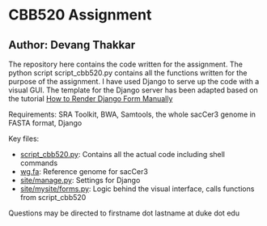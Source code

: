 # CBB520 Assignment
## Author: Devang Thakkar

The repository here contains the code written for the assignment. The python script script_cbb520.py contains all the functions written for the purpose of the assignment. I have used Django to serve up the code with a visual GUI. The template for the Django server has been adapted based on  the tutorial [How to Render Django Form Manually](https://simpleisbetterthancomplex.com/article/2017/08/19/how-to-render-django-form-manually.html)

Requirements: SRA Toolkit, BWA, Samtools, the whole sacCer3 genome in FASTA format, Django

Key files:
 - [script_cbb520.py](https://github.com/DevangThakkar/Calling_SNPs_Indels/blob/master/script_cbb50.py): Contains all the actual code including shell commands
 - [wg.fa](https://github.com/DevangThakkar/Calling_SNPs_Indels/blob/master/wg.fa): Reference genome for sacCer3
 - [site/manage.py](https://github.com/DevangThakkar/Calling_SNPs_Indels/blob/master/site/manage.py): Settings for Django
 - [site/mysite/forms.py](https://github.com/DevangThakkar/Calling_SNPs_Indels/blob/master/site/mysite/forms.py): Logic behind the visual interface, calls functions from script_cbb520

Questions may be directed to firstname dot lastname at duke dot edu
